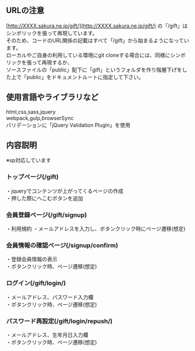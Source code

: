 ## URLの注意
[http://XXXX.sakura.ne.jp/gift/](http://XXXX.sakura.ne.jp/gift/) の「/gift」はシンボリックを張って再現しています。  
そのため、コードのURL関係の記載はすべて「/gift」から始まるようになっています。　  
ローカルやご自身の利用している環境にgit cloneする場合には、同様にシンボリックを張って再現するか、  
ソースファイルの「public」配下に「gift」というフォルダを作り階層下げをした上で「public」をドキュメントルートに指定して下さい。  

## 使用言語やライブラリなど  
html,css,sass,jquery  
webpack,gulp,browserSync  
バリデーションに「jQuery Validation Plugin」を使用  

## 内容説明
※sp対応しています  

### トップページ(/gift)
・jqueryでコンテンツが上がってくるページの作成  
・押した際にへこむボタンを追加  
### 会員登録ページ(/gift/signup)
・利用規約
・メールアドレスを入力し、ボタンクリック時にページ遷移(想定)  
### 会員情報の確認ページ(/signup/confirm)
・登録会員情報の表示  
・ボタンクリック時、ページ遷移(想定)  
### ログイン(/gift/login/)
・メールアドレス、パスワード入力欄  
・ボタンクリック時、ページ遷移(想定)  
### パスワード再設定(/gift/login/repush/)
・メールアドレス、生年月日入力欄  
・ボタンクリック時、ページ遷移(想定)  
